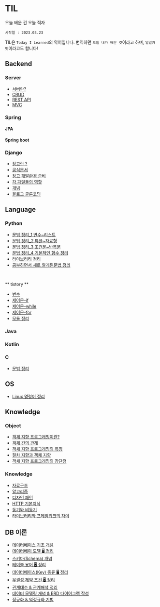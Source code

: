 # TIL
 오늘 배운 건 오늘 적자


`시작일 : 2023.03.23`

TIL은 `Today I Learned`의 약어입니다. 번역하면 `오늘 내가 배운 것`이라고 하며, `일일커밋`이라고도 합니다!

## Backend
### Server
- <a href="https://github.com/ohyuchan123/TIL/blob/main/Knowledge/server/%EC%84%9C%EB%B2%84%EB%9E%80.md#1-%EC%84%9C%EB%B2%84server%EB%9E%80">서버란?</a>
- <a href="#">CRUD</a>
- <a href="#">REST API</a>
- <a href="#">MVC</a>

### Spring
#### JPA
#### Spring boot
### Django
- <a href="https://github.com/ohyuchan123/TIL/blob/main/Django/concept/%EC%9E%A5%EA%B3%A0%EB%9E%80.md#%EC%9E%A5%EA%B3%A0%EB%8A%94-%EC%9B%B9-%ED%94%84%EB%A1%9C%EA%B7%B8%EB%9E%A8%EC%9D%84-%EC%89%BD%EA%B3%A0-%EB%B9%A0%EB%A5%B4%EA%B2%8C-%EB%A7%8C%EB%93%A4%EC%96%B4-%EC%A3%BC%EB%8A%94-%EC%9B%B9-%ED%94%84%EB%A0%88%EC%9E%84%EC%9B%8C%ED%81%AC%EB%8B%A4">장고란 ?</a>
- <a href="https://www.djangoproject.com/">공식문서</a>
- <a href="https://github.com/ohyuchan123/TIL/blob/main/Django/Django%20Preparation/%EC%9E%A5%EA%B3%A0%20%EC%A4%80%EB%B9%84%EA%B3%BC%EC%A0%95.md#%ED%94%84%EB%A1%9C%EC%A0%9D%ED%8A%B8-%EC%83%9D%EC%84%B1%ED%95%98%EA%B8%B0">장고 개발환경 준비</a>
- <a href="https://github.com/ohyuchan123/TIL/blob/main/Django/%EA%B0%81%20%ED%8C%8C%EC%9D%BC%EB%93%A4%20%EC%97%AD%ED%95%A0.md#%EA%B0%81-%ED%8C%8C%EC%9D%BC%EB%93%A4%EC%9D%98-%EC%97%AD%ED%95%A0%EC%9D%84-%EC%A0%95%EB%A6%AC%ED%95%98%EC%98%80%EC%8A%B5%EB%8B%88%EB%8B%A4">각 파일들의 역할</a>
- <a href="https://github.com/ohyuchan123/TIL/tree/main/Django/concept">개념</a>
- <a href="https://github.com/ohyuchan123/Blog">블로그 클론코딩</a>

## Language
### Python
- <a href="https://github.com/ohyuchan123/TIL/blob/main/python/grammer/Python%20%EB%AC%B8%EB%B2%95%20%EC%A0%95%EB%A6%AC(%EC%9E%90%EB%A3%8C%ED%98%95_1).md#python-%EB%AC%B8%EB%B2%95-%EC%A0%95%EB%A6%AC">문법 정리_1 변수~리스트</a>
- <a href="https://github.com/ohyuchan123/TIL/blob/main/python/grammer/Python%20%EB%AC%B8%EB%B2%95%20%EC%A0%95%EB%A6%AC(%EC%9E%90%EB%A3%8C%ED%98%95_2).md#python-%EB%AC%B8%EB%B2%95-%EC%A0%95%EB%A6%AC">문법 정리_2 튜플~자료형</a>
- <a href="https://github.com/ohyuchan123/TIL/blob/main/python/grammer/Python%20%EB%AC%B8%EB%B2%95%20%EC%A0%95%EB%A6%AC(%EC%A0%9C%EC%96%B4%EB%AC%B8).md#python-%EB%AC%B8%EB%B2%95-%EC%A0%95%EB%A6%AC">문법 정리_3 조건문~반복문</a>
- <a href="https://github.com/ohyuchan123/TIL/blob/main/python/grammer/python%20%EB%AC%B8%EB%B2%95%20%EC%A0%95%EB%A6%AC(%ED%95%A8%EC%88%98).md#%EA%B8%B0%EB%B3%B8%EC%A0%81%EC%9C%BC%EB%A1%9C-%EC%9E%90%EC%A3%BC-%EC%82%AC%EC%9A%A9%ED%95%98%EB%8A%94-%EB%82%B4%EC%9E%A5-%ED%95%A8%EC%88%98%EB%93%A4%EC%9D%84-%EC%A0%95%EB%A6%AC%ED%95%98%EC%98%80%EC%8A%B5%EB%8B%88%EB%8B%A4">문법 정리_4 기본적인 함수 정리</a>
- <a href="https://github.com/ohyuchan123/python_grammer">라이브러리 정리</a>
- <a href="https://github.com/ohyuchan123/TIL/tree/main/python/grammer/%EC%83%88%EB%A1%9C%20%EC%95%8C%EA%B2%8C%20%EB%90%9C%20%EB%AC%B8%EB%B2%95">공부하면서 새로 알게된문법 정리</a>  
</br>

** tistory **  
- <a href="https://ace-yc.tistory.com/4">변수</a>
- <a href="https://ace-yc.tistory.com/5">제어문-if</a>
- <a href="https://ace-yc.tistory.com/6">제어문-while</a>
- <a href="https://ace-yc.tistory.com/7">제어문-for</a>
- <a href="https://github.com/ohyuchan123/python_grammer#python_grammer">모듈 정리</a>
### Java
### Kotlin
### C
- <a href="https://github.com/ohyuchan123/TIL/blob/main/c/C%EC%96%B8%EC%96%B4%EC%9D%98%20%EA%B8%B0%EC%B4%88%20%EB%AC%B8%EB%B2%95.md#c%EC%96%B8%EC%96%B4%EC%9D%98-%EA%B8%B0%EC%B4%88-%EB%AC%B8%EB%B2%95">문법 정리</a>

## OS
- <a href="https://github.com/ohyuchan123/TIL/blob/main/linux/Novice/command.md#%EB%A6%AC%EB%88%85%EC%8A%A4-%EB%AA%85%EB%A0%B9%EC%96%B4-%EC%A0%95%EB%A6%AC">Linux 명령어 정리</a>

## Knowledge
### Object
- <a href="https://github.com/ohyuchan123/TIL/blob/main/Knowledge/Object/%EA%B0%9D%EC%B2%B4%20%EC%A7%80%ED%96%A5%20%ED%94%84%EB%A1%9C%EA%B7%B8%EB%9E%A8%EC%9D%B4%EB%9E%80.md#%EA%B0%B9%EC%B1%84-%EC%A7%80%ED%96%A5object-oriented-%ED%94%84%EB%A1%9C%EA%B7%B8%EB%9E%98%EB%B0%8D%EC%9D%B4%EB%9E%80">객체 지향 프로그래밍이란?</a>
- <a href="https://github.com/ohyuchan123/TIL/blob/main/Knowledge/Object/%EA%B0%9D%EC%B2%B4%EA%B4%80%EC%9D%98%20%EA%B4%80%EA%B3%84.md#%EA%B0%9D%EC%B2%B4-%EA%B0%84%EC%9D%98-%EA%B4%80%EA%B3%84">객체 간의 관계</a>
- <a href="https://github.com/ohyuchan123/TIL/blob/main/Knowledge/Object/%EA%B0%9D%EC%B2%B4%20%EC%A7%80%ED%96%A5%20%ED%94%84%EB%A1%9C%EA%B7%B8%EB%9E%98%EB%B0%8D%EC%9D%98%20%ED%8A%B9%EC%A7%95.md#%EA%B0%9D%EC%B2%B4-%EC%A7%80%ED%96%A5-%ED%94%84%EB%A1%9C%EA%B7%B8%EB%9E%98%EB%B0%8D%EC%9D%98-%ED%8A%B9%EC%A7%95">객체 지향 프로그래밍의 특징</a>
- <a href="https://github.com/ohyuchan123/TIL/blob/main/Knowledge/Object/%EC%A0%88%EC%B0%A8%EC%A7%80%ED%96%A5%EA%B3%BC%20%EA%B0%9D%EC%B2%B4%EC%A7%80%ED%96%A5.md#%EC%A0%88%EC%B0%A8-%EC%A7%80%ED%96%A5%EA%B3%BC-%EA%B0%9D%EC%B2%B4-%EC%A7%80%ED%96%A5">절차 지향과 객체 지향</a>
- <a href="https://github.com/ohyuchan123/TIL/blob/main/Knowledge/Object/%EA%B0%9D%EC%B2%B4%20%EC%A7%80%ED%96%A5%20%ED%94%84%EB%A1%9C%EA%B7%B8%EB%9E%98%EB%B0%8D%EC%9D%98%20%EC%9E%A5%EB%8B%A8%EC%A0%90.md#%EA%B0%9D%EC%B2%B4-%EC%A7%80%ED%96%A5-%ED%94%84%EB%A1%9C%EA%B7%B8%EB%9E%98%EB%B0%8D%EC%9D%98-%EC%9E%A5%EB%8B%A8%EC%A0%90">객체 지향 프로그래밍의 장단점</a>

### Knowledge
- <a href="#">자료구조</a>
- <a href="#">알고리즘</a>
- <a href="#">디자인 패턴</a>
- <a href="#">HTTP 기본지식</a>
- <a href="#">동기와 비동기</a>
- <a href="#">라이브러리와 프레임워크의 차이</a>

## DB 이론
- <a href="https://github.com/ohyuchan123/TIL/blob/main/DBMS/%F0%9F%93%9A%20%EB%8D%B0%EC%9D%B4%ED%84%B0%EB%B2%A0%EC%9D%B4%EC%8A%A4%20%EA%B8%B0%EC%B4%88%20%EA%B0%9C%EB%85%90.md#%EB%8D%B0%EC%9D%B4%ED%84%B0%EB%B2%A0%EC%9D%B4%EC%8A%A4-%EA%B8%B0%EC%B4%88-%EA%B0%9C%EB%85%90">데이터베이스 기초 개념</a>
- <a href="#">데이터베이 모델 🖥 정리</a>
- <a href="#">스키마(Schema) 개념</a>
- <a href="#">테이블 용어 🖥 정리</a>
- <a href="#">데이터베이스(Key) 종류 🖥 정리</a>
- <a href="#">무결성 제약 조건 🖥 정리</a>
- <a href="#">관계대수 & 관계해석 정리
- <a href="#">데이터 모델링 개념 & ERD 다이어그램 작성</a>
- <a href="#">정규화 & 역정규화 기법</a>
